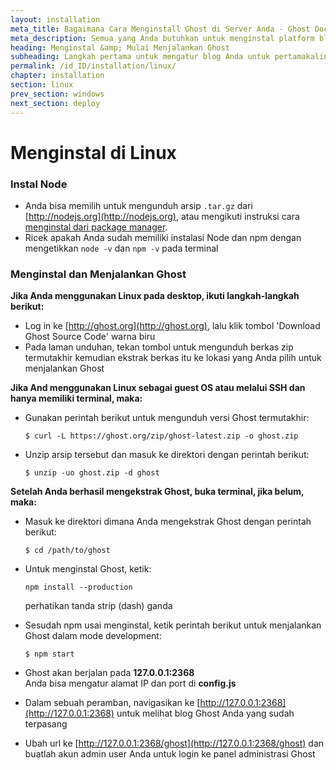 ```yaml
---
layout: installation
meta_title: Bagaimana Cara Menginstall Ghost di Server Anda - Ghost Docs
meta_description: Semua yang Anda butuhkan untuk menginstal platform blogging Ghost dan menjalankannya pada server lokal atau remote.
heading: Menginstal &amp; Mulai Menjalankan Ghost
subheading: Langkah pertama untuk mengatur blog Anda untuk pertamakalinya.
permalink: /id_ID/installation/linux/
chapter: installation
section: linux
prev_section: windows
next_section: deploy
---
```



# Menginstal di Linux <a id="install-linux"></a>

### Instal Node

*   Anda bisa memilih untuk mengunduh arsip `.tar.gz` dari [http://nodejs.org](http://nodejs.org), atau mengikuti instruksi cara [menginstal dari package manager](https://github.com/joyent/node/wiki/Installing-Node.js-via-package-manager).
*   Ricek apakah Anda sudah memiliki instalasi Node dan npm dengan mengetikkan `node -v` dan `npm -v` pada terminal

### Menginstal dan Menjalankan Ghost


**Jika Anda menggunakan Linux pada desktop, ikuti langkah-langkah berikut:**

*   Log in ke [http://ghost.org](http://ghost.org), lalu klik tombol 'Download Ghost Source Code' warna biru
*   Pada laman unduhan, tekan tombol untuk mengunduh berkas zip termutakhir kemudian ekstrak berkas itu ke lokasi yang Anda pilih untuk menjalankan Ghost


**Jika And menggunakan Linux sebagai guest OS atau melalui SSH dan hanya memiliki terminal, maka:**

*   Gunakan perintah berikut untuk mengunduh versi Ghost termutakhir:

    ```
    $ curl -L https://ghost.org/zip/ghost-latest.zip -o ghost.zip
    ```

*   Unzip arsip tersebut dan masuk ke direktori dengan perintah berikut:

    ```
    $ unzip -uo ghost.zip -d ghost
    ```


**Setelah Anda berhasil mengekstrak Ghost, buka terminal, jika belum, maka:**

*   Masuk ke direktori dimana Anda mengekstrak Ghost dengan perintah berikut:

    ```
    $ cd /path/to/ghost
    ```

*   Untuk menginstal Ghost, ketik:

    ```
    npm install --production
    ```
    <span class="note">perhatikan tanda strip (dash) ganda</span>

*   Sesudah npm usai menginstal, ketik perintah berikut untuk menjalankan Ghost dalam mode development: 

    ```
    $ npm start
    ```

*   Ghost akan berjalan pada **127.0.0.1:2368**<br />
    <span class="note">Anda bisa mengatur alamat IP dan port di **config.js**</span>

*   Dalam sebuah peramban, navigasikan ke [http://127.0.0.1:2368](http://127.0.0.1:2368) untuk melihat blog Ghost Anda yang sudah terpasang
*   Ubah url ke [http://127.0.0.1:2368/ghost](http://127.0.0.1:2368/ghost) dan buatlah akun admin user Anda untuk login ke panel administrasi Ghost
